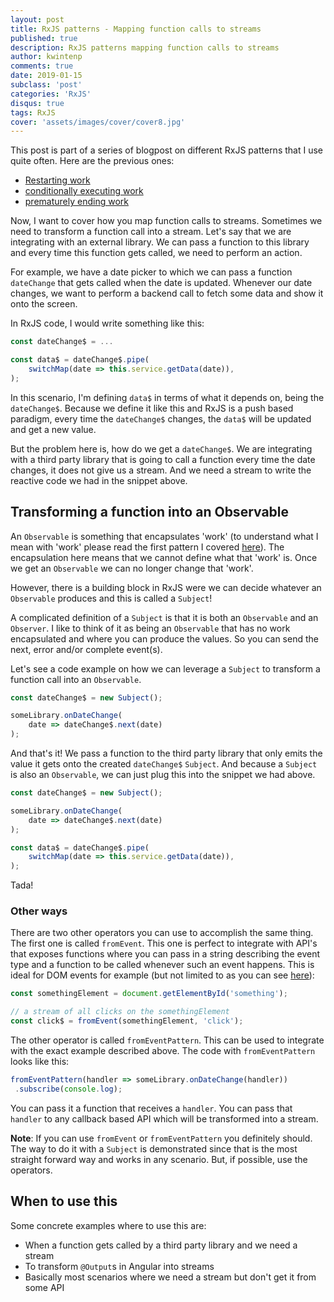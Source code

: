 ```yaml
---
layout: post
title: RxJS patterns - Mapping function calls to streams
published: true
description: RxJS patterns mapping function calls to streams
author: kwintenp
comments: true
date: 2019-01-15
subclass: 'post'
categories: 'RxJS'
disqus: true
tags: RxJS
cover: 'assets/images/cover/cover8.jpg'
---
```


This post is part of a series of blogpost on different RxJS patterns that I use quite often. Here are the previous ones:

- <a href="https://blog.strongbrew.io/rxjs-patterns-restarting-work/" target="_blank">Restarting work</a>
- <a href="https://blog.strongbrew.io/rxjs-patterns-conditionally-executing-work/" target="_blank">conditionally executing work</a>
- <a href="https://blog.strongbrew.io/rxjs-patterns-prematurely-ending-work/" target="_blank">prematurely ending work</a>

Now, I want to cover how you map function calls to streams. Sometimes we need to transform a function call into a stream. Let's say that we are integrating with an external library. We can pass a function to this library and every time this function gets called, we need to perform an action. 

For example, we have a date picker to which we can pass a function `dateChange` that gets called when the date is updated. Whenever our date changes, we want to perform a backend call to fetch some data and show it onto the screen. 

In RxJS code, I would write something like this:

```typescript
const dateChange$ = ...

const data$ = dateChange$.pipe(
	switchMap(date => this.service.getData(date)),
);
```

In this scenario, I'm defining `data$` in terms of what it depends on, being the `dateChange$`. Because we define it like this and RxJS is a push based paradigm, every time the `dateChange$` changes, the `data$` will be updated and get a new value.

But the problem here is, how do we get a `dateChange$`. We are integrating with a third party library that is going to call a function every time the date changes, it does not give us a stream. And we need a stream to write the reactive code we had in the snippet above.

## Transforming a function into an Observable

An `Observable` is something that encapsulates 'work' (to understand what I mean with 'work' please read the first pattern I covered <a href="https://blog.strongbrew.io/rxjs-patterns-restarting-work/#what-is-work" target="_blank">here</a>). The encapsulation here means that we cannot define what that 'work' is. Once we get an `Observable` we can no longer change that 'work'. 

However, there is a building block in RxJS were we can decide whatever an `Observable` produces and this is called a `Subject`!

A complicated definition of a `Subject` is that it is both an `Observable` and an `Observer`. I like to think of it as being an `Observable` that has no work encapsulated and where you can produce the values. So you can send the next, error and/or complete event(s).

Let's see a code example on how we can leverage a `Subject` to transform a function call into an `Observable`.

```typescript
const dateChange$ = new Subject();

someLibrary.onDateChange(
	date => dateChange$.next(date)
);
```

And that's it! We pass a function to the third party library that only emits the value it gets onto the created `dateChange$` `Subject`. And because a `Subject` is also an `Observable`, we can just plug this into the snippet we had above.

```typescript
const dateChange$ = new Subject();

someLibrary.onDateChange(
	date => dateChange$.next(date)
);

const data$ = dateChange$.pipe(
	switchMap(date => this.service.getData(date)),
);
```
Tada!

### Other ways

There are two other operators you can use to accomplish the same thing. The first one is called `fromEvent`. This one is perfect to integrate with API's that exposes functions where you can pass in a string describing the event type and a function to be called whenever such an event happens. This is ideal for DOM events for example (but not limited to as you can see <a href="http://reactivex.io/rxjs/class/es6/Observable.js~Observable.html#static-method-fromEvent" target="_blank">here</a>):

```typescript
const somethingElement = document.getElementById('something');

// a stream of all clicks on the somethingElement
const click$ = fromEvent(somethingElement, 'click');
```

The other operator is called `fromEventPattern`. This can be used to integrate with the exact example described above. The code with `fromEventPattern` looks like this:

```typescript
fromEventPattern(handler => someLibrary.onDateChange(handler))
 .subscribe(console.log);
```

You can pass it a function that receives a `handler`. You can pass that `handler` to any callback based API which will be transformed into a stream.

**Note**: If you can use `fromEvent` or `fromEventPattern` you definitely should. The way to do it with a `Subject` is demonstrated since that is the most straight forward way and works in any scenario. But, if possible, use the operators.

## When to use this

Some concrete examples where to use this are:

- When a function gets called by a third party library and we need a stream
- To transform `@Output`s in Angular into streams
- Basically most scenarios where we need a stream but don't get it from some API













